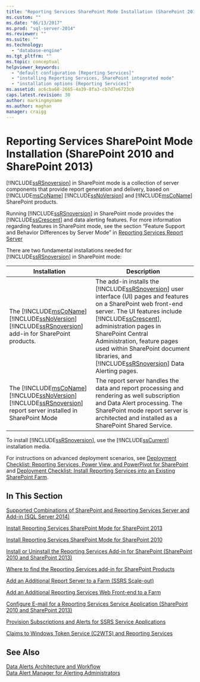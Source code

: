 ```yaml
---
title: "Reporting Services SharePoint Mode Installation (SharePoint 2010 and SharePoint 2013) | Microsoft Docs"
ms.custom: ""
ms.date: "06/13/2017"
ms.prod: "sql-server-2014"
ms.reviewer: ""
ms.suite: ""
ms.technology: 
  - "database-engine"
ms.tgt_pltfrm: ""
ms.topic: conceptual
helpviewer_keywords: 
  - "default configuration [Reporting Services]"
  - "installing Reporting Services, SharePoint integrated mode"
  - "installation options [Reporting Services]"
ms.assetid: ac6cba68-2665-4a39-8fa3-cb7d7e6723c0
caps.latest.revision: 30
author: markingmyname
ms.author: maghan
manager: craigg
---
```

# Reporting Services SharePoint Mode Installation (SharePoint 2010 and SharePoint 2013)
  [!INCLUDE[ssRSnoversion](../../includes/ssrsnoversion-md.md)] in SharePoint mode is a collection of server components that provide report generation and delivery, based on [!INCLUDE[msCoName](../../includes/msconame-md.md)] [!INCLUDE[ssNoVersion](../../includes/ssnoversion-md.md)] and [!INCLUDE[msCoName](../../includes/msconame-md.md)] SharePoint products.  
  
 Running [!INCLUDE[ssRSnoversion](../../includes/ssrsnoversion-md.md)] in SharePoint mode provides the [!INCLUDE[ssCrescent](../../includes/sscrescent-md.md)] and data alerting features. For more information regarding features in SharePoint mode, see the section “Feature Support and Behavior Differences by Server Mode” in [Reporting Services Report Server](../reporting-services-report-server.md)  
  
 There are two fundamental installations needed for [!INCLUDE[ssRSnoversion](../../includes/ssrsnoversion-md.md)] in SharePoint mode:  
  
|Installation|Description|  
|------------------|-----------------|  
|The [!INCLUDE[msCoName](../../includes/msconame-md.md)] [!INCLUDE[ssNoVersion](../../includes/ssnoversion-md.md)] [!INCLUDE[ssRSnoversion](../../includes/ssrsnoversion-md.md)] add-in for SharePoint products.|The add-in installs the [!INCLUDE[ssRSnoversion](../../includes/ssrsnoversion-md.md)] user interface (UI) pages and features on a SharePoint web front-end server. The UI features include [!INCLUDE[ssCrescent](../../includes/sscrescent-md.md)], administration pages in SharePoint Central Administration, feature pages used within SharePoint document libraries, and [!INCLUDE[ssRSnoversion](../../includes/ssrsnoversion-md.md)] Data Alerting pages.|  
|The [!INCLUDE[msCoName](../../includes/msconame-md.md)] [!INCLUDE[ssNoVersion](../../includes/ssnoversion-md.md)] [!INCLUDE[ssRSnoversion](../../includes/ssrsnoversion-md.md)] report server installed in SharePoint Mode|The report server handles the data and report processing and rendering as well subscription and Data Alert processing. The SharePoint mode report server is architected and installed as a SharePoint Shared Service.|  
  
 To install [!INCLUDE[ssRSnoversion](../../includes/ssrsnoversion-md.md)], use the [!INCLUDE[ssCurrent](../../includes/sscurrent-md.md)] installation media.  
  
 For instructions on advanced deployment scenarios, see [Deployment Checklist: Reporting Services, Power View, and PowerPivot for SharePoint](../../sql-server/install/deployment-checklist-reporting-services-power-view-power-pivot-for-sharepoint.md) and [Deployment Checklist: Install Reporting Services into an Existing SharePoint Farm](../../sql-server/install/deployment-checklist-install-reporting-services-existing-sharepoint-farm.md).  
  
## In This Section  
 [Supported Combinations of SharePoint and Reporting Services Server and Add-in &#40;SQL Server 2014&#41;](supported-combinations-of-sharepoint-and-reporting-services-server.md)  
  
 [Install Reporting Services SharePoint Mode for SharePoint 2013](../../sql-server/install/install-reporting-services-sharepoint-mode-for-sharepoint-2013.md)  
  
 [Install Reporting Services SharePoint Mode for SharePoint 2010](../../sql-server/install/install-reporting-services-sharepoint-mode-for-sharepoint-2010.md)  
  
 [Install or Uninstall the Reporting Services Add-in for SharePoint &#40;SharePoint 2010 and SharePoint 2013&#41;](install-or-uninstall-the-reporting-services-add-in-for-sharepoint.md)  
  
 [Where to find the Reporting Services add-in for SharePoint Products](where-to-find-the-reporting-services-add-in-for-sharepoint-products.md)  
  
 [Add an Additional Report Server to a Farm &#40;SSRS Scale-out&#41;](add-an-additional-report-server-to-a-farm-ssrs-scale-out.md)  
  
 [Add an Additional Reporting Services Web Front-end to a Farm](add-an-additional-reporting-services-web-front-end-to-a-farm.md)  
  
 [Configure E-mail for a Reporting Services Service Application &#40;SharePoint 2010 and SharePoint 2013&#41;](configure-e-mail-for-a-reporting-services-service-application.md)  
  
 [Provision Subscriptions and Alerts for SSRS Service Applications](provision-subscriptions-and-alerts-for-ssrs-service-applications.md)  
  
 [Claims to Windows Token Service &#40;C2WTS&#41; and Reporting Services](../../sql-server/install/claims-to-windows-token-service-c2wts-and-reporting-services.md)  
  
## See Also  
 [Data Alerts Architecture and Workflow](../reporting-services-data-alerts.md#AlertingWF)   
 [Data Alert Manager for Alerting Administrators](../data-alert-manager-for-alerting-administrators.md)  
  
  
